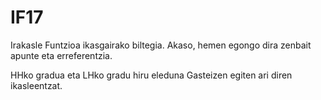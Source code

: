 # IF17

Irakasle Funtzioa ikasgairako biltegia. Akaso, hemen egongo dira zenbait apunte eta erreferentzia.

HHko gradua eta LHko gradu hiru eleduna Gasteizen egiten ari diren ikasleentzat.